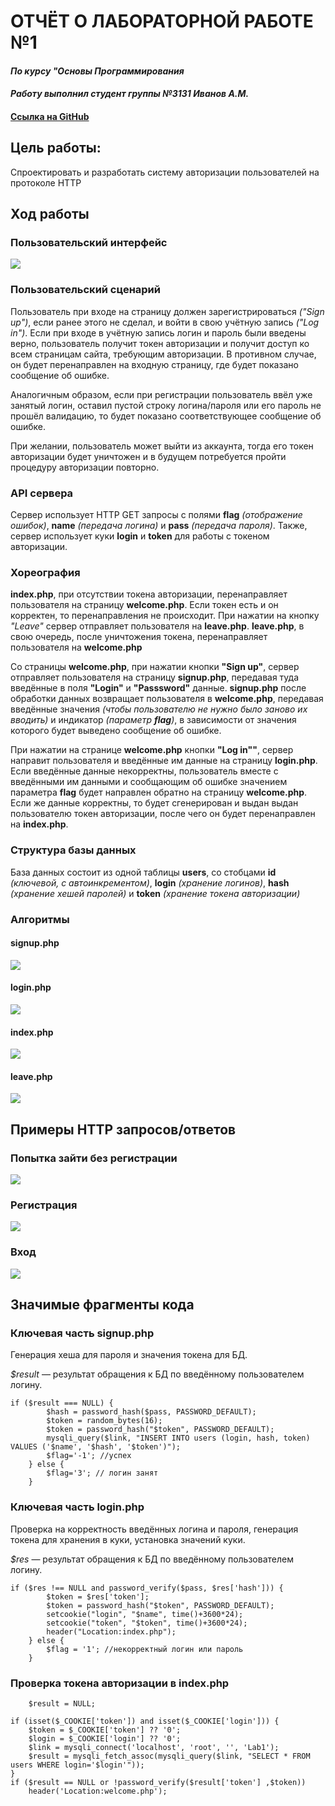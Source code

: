# ОТЧЁТ О ЛАБОРАТОРНОЙ РАБОТЕ №1
#### *По курсу "Основы Программирования*
#### *Работу выполнил студент группы №3131 Иванов А.М.*
#### [Ссылка на GitHub](https://github.com/CyberFicus/Lab1)

## Цель работы: 
Спроектировать и разработать систему авторизации пользователей на протоколе HTTP

## Ход работы
### Пользовательский интерфейс
![](pic1.png)
### Пользовательский сценарий
Пользователь при входе на страницу должен зарегистрироваться *("Sign up")*, если ранее этого не сделал, и войти в свою учётную запись *("Log in")*. Если при входе в учётную запись логин и пароль были введены верно, пользователь получит токен авторизации и получит доступ ко всем страницам сайта, требующим авторизации. В противном случае, он будет перенаправлен на входную страницу, где будет показано сообщение об ошибке. 

Аналогичным образом, если при регистрации пользователь ввёл уже занятый логин, оставил пустой строку логина/пароля или его пароль не прошёл валидацию, то будет показано соответствующее сообщение об ошибке.

При желании, пользователь может выйти из аккаунта, тогда его токен авторизации будет уничтожен и в будущем потребуется пройти процедуру авторизации повторно. 

### API сервера
Сервер использует HTTP GET запросы с полями **flag** *(отображение ошибок)*, **name** *(передача логина)* и **pass** *(передача пароля)*. Также, сервер использует куки **login** и **token** для работы с токеном авторизации.
### Хореография 

**index.php**, при отсутствии токена авторизации, перенаправляет пользователя на страницу **welcome.php**. Если токен есть и он корректен, то перенаправления не происходит. При нажатии на кнопку *"Leave"* сервер отправляет пользователя на **leave.php**. **leave.php**, в свою очередь, после уничтожения токена, перенаправляет пользователя на **welcome.php**

Со страницы **welcome.php**, при нажатии кнопки **"Sign up"**, сервер отправляет пользователя на страницу **signup.php**, передавая туда введённые в поля **"Login"** и **"Passsword"** данные. **signup.php** после обработки данных возвращает пользователя в **welcome.php**, передавая введённые значения *(чтобы пользователю не нужно было заново их вводить)* и индикатор *(параметр **flag**)*, в зависимости от значения которого будет выведено сообщение об ошибке. 

При нажатии на странице **welcome.php** кнопки **"Log in""**, сервер направит пользователя и введённые им данные на страницу **login.php**. Если введённые данные некорректны, пользователь вместе с введёнными им данными и сообщающим об ошибке значением параметра **flag** будет направлен обратно на страницу **welcome.php**. Если же данные корректны, то будет сгенерирован и выдан выдан пользователю токен авторизации, после чего он будет перенаправлен на **index.php**.

### Структура базы данных
База данных состоит из одной таблицы **users**, со стобцами **id** *(ключевой, с автоинкрементом)*, **login** *(хранение логинов)*, **hash** *(хранение хешей паролей)* и **token** *(хранение токена авторизации)*

### Алгоритмы
#### signup.php

![](pic2.png)

#### login.php

![](pic3.png)

#### index.php

![](pic4.png)

#### leave.php

![](pic5.png)

## Примеры HTTP запросов/ответов
### Попытка зайти без регистрации

![](pic6.png)

### Регистрация

![](pic7.png)

### Вход

![](pic8.png)

## Значимые фрагменты кода
### Ключевая часть signup.php
Генерация хеша для пароля и значения токена для БД. 
 
*$result* — результат обращения к БД по введённому пользователем логину.  
  
    if ($result === NULL) {
            $hash = password_hash($pass, PASSWORD_DEFAULT);
            $token = random_bytes(16);
            $token = password_hash("$token", PASSWORD_DEFAULT);
            mysqli_query($link, "INSERT INTO users (login, hash, token) VALUES ('$name', '$hash', '$token')");
            $flag='-1'; //успех 
        } else {
            $flag='3'; // логин занят
        }

### Ключевая часть login.php
Проверка на корректность введённых логина и пароля, генерация токена для хранения в куки, установка значений куки.

*$res* — результат обращения к БД по введённому пользователем логину.

    if ($res !== NULL and password_verify($pass, $res['hash'])) {
            $token = $res['token'];
            $token = password_hash("$token", PASSWORD_DEFAULT);
            setcookie("login", "$name", time()+3600*24);
            setcookie("token", "$token", time()+3600*24);
            header("Location:index.php");
        } else {
            $flag = '1'; //некорректный логин или пароль
        }
        
### Проверка токена авторизации в index.php

        $result = NULL;

    if (isset($_COOKIE['token']) and isset($_COOKIE['login'])) {
        $token = $_COOKIE['token'] ?? '0';
        $login = $_COOKIE['login'] ?? '0';
        $link = mysqli_connect('localhost', 'root', '', 'Lab1');
        $result = mysqli_fetch_assoc(mysqli_query($link, "SELECT * FROM users WHERE login='$login'"));
    }
    if ($result == NULL or !password_verify($result['token'] ,$token))
        header('Location:welcome.php');